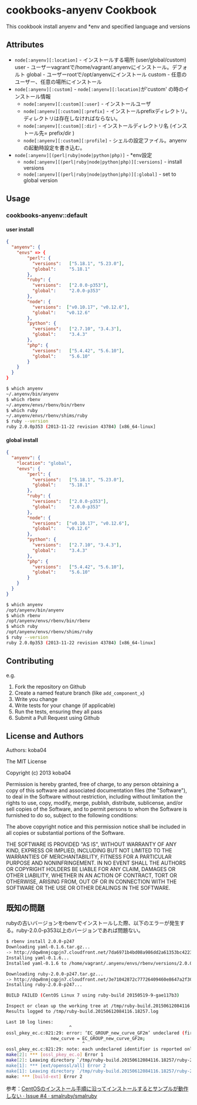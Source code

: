 cookbooks-anyenv Cookbook
=========================
This cookbook install anyenv and \*env and specified language and versions


Attributes
----------

- `node[:anyenv][:location]` - インストールする場所 (user/global/custom)
  user - ユーザーvagrantで/home/vagrant/.anyenvにインストール。デフォルト
  global - ユーザーrootで/opt/anyenvにインストール
  custom - 任意のユーザー、任意の場所にインストール
- `node[:anyenv][:custom]` - `node[:anyenv][:location]`が'custom' の時のインストール情報
    - `node[:anyenv][:custom][:user]`    - インストールユーザ
    - `node[:anyenv][:custom][:prefix]`  - インストールprefixディレクトリ。ディレクトリは存在しなければならない。
    - `node[:anyenv][:custom][:dir]`     - インストールディレクトリ名 (インストール先= prefix/dir )
    - `node[:anyenv][:custom][:profile]` - シェルの設定ファイル。anyenvの起動時設定を書き込む。
- `node[:anyenv][(perl|ruby|node|python|php)]` - *env設定
	- `node[:anyenv][(perl|ruby|node|python|php)][:versions]` - install versions
	- `node[:anyenv][(perl|ruby|node|python|php)][:global]` - set to global version

Usage
-----

### cookbooks-anyenv::default

#### user install

```json
{
  "anyenv": {
  	"envs" => {
        "perl": {
          "versions":   ["5.18.1", "5.23.0"],
          "global":     "5.18.1"
        },
        "ruby": {
          "versions":   ["2.0.0-p353"],
          "global":     "2.0.0-p353"
        },
        "node": {
          "versions":  ["v0.10.17", "v0.12.6"],
          "global":    "v0.12.6"
        },
        "python": {
          "versions":   ["2.7.10", "3.4.3"],
          "global":     "3.4.3"
        },
        "php": {
          "versions":   ["5.4.42", "5.6.10"],
          "global":     "5.6.10"
        }
    }
  }
}
```

```bash
$ which anyenv
~/.anyenv/bin/anyenv
$ which rbenv
~/.anyenv/envs/rbenv/bin/rbenv
$ which ruby
~/.anyenv/envs/rbenv/shims/ruby
$ ruby --version
ruby 2.0.0p353 (2013-11-22 revision 43784) [x86_64-linux]
```


#### global install

```json
{
  "anyenv": {
    "location": "global",
    "envs": {
        "perl": {
          "versions":   ["5.18.1", "5.23.0"],
          "global":     "5.18.1"
        },
        "ruby": {
          "versions":   ["2.0.0-p353"],
          "global":     "2.0.0-p353"
        },
        "node": {
          "versions":  ["v0.10.17", "v0.12.6"],
          "global":    "v0.12.6"
        },
        "python": {
          "versions":   ["2.7.10", "3.4.3"],
          "global":     "3.4.3"
        },
        "php": {
          "versions":   ["5.4.42", "5.6.10"],
          "global":     "5.6.10"
        }
    }
  }
}
```

```bash
$ which anyenv
/opt/anyenv/bin/anyenv
$ which rbenv
/opt/anyenv/envs/rbenv/bin/rbenv
$ which ruby
/opt/anyenv/envs/rbenv/shims/ruby
$ ruby --version
ruby 2.0.0p353 (2013-11-22 revision 43784) [x86_64-linux]
```

Contributing
------------

e.g.
1. Fork the repository on Github
2. Create a named feature branch (like `add_component_x`)
3. Write you change
4. Write tests for your change (if applicable)
5. Run the tests, ensuring they all pass
6. Submit a Pull Request using Github

License and Authors
-------------------
Authors: koba04

The MIT License

Copyright (c) 2013 koba04

Permission is hereby granted, free of charge, to any person obtaining a copy of this software and associated documentation files (the "Software"), to deal in the Software without restriction, including without limitation the rights to use, copy, modify, merge, publish, distribute, sublicense, and/or sell copies of the Software, and to permit persons to whom the Software is furnished to do so, subject to the following conditions:

The above copyright notice and this permission notice shall be included in all copies or substantial portions of the Software.

THE SOFTWARE IS PROVIDED "AS IS", WITHOUT WARRANTY OF ANY KIND, EXPRESS OR IMPLIED, INCLUDING BUT NOT LIMITED TO THE WARRANTIES OF MERCHANTABILITY, FITNESS FOR A PARTICULAR PURPOSE AND NONINFRINGEMENT. IN NO EVENT SHALL THE AUTHORS OR COPYRIGHT HOLDERS BE LIABLE FOR ANY CLAIM, DAMAGES OR OTHER LIABILITY, WHETHER IN AN ACTION OF CONTRACT, TORT OR OTHERWISE, ARISING FROM, OUT OF OR IN CONNECTION WITH THE SOFTWARE OR THE USE OR OTHER DEALINGS IN THE SOFTWARE.


既知の問題
--------

rubyの古いバージョンをrbenvでインストールした際、以下のエラーが発生する。ruby-2.0.0-p353以上のバージョンであれば問題ない。


```bash
$ rbenv install 2.0.0-p247
Downloading yaml-0.1.6.tar.gz...
-> http://dqw8nmjcqpjn7.cloudfront.net/7da6971b4bd08a986dd2a61353bc422362bd0edcc67d7ebaac68c95f74182749
Installing yaml-0.1.6...
Installed yaml-0.1.6 to /home/vagrant/.anyenv/envs/rbenv/versions/2.0.0-p247

Downloading ruby-2.0.0-p247.tar.gz...
-> http://dqw8nmjcqpjn7.cloudfront.net/3e71042872c77726409460e8647a2f304083a15ae0defe90d8000a69917e20d3
Installing ruby-2.0.0-p247...

BUILD FAILED (CentOS Linux 7 using ruby-build 20150519-9-gae117b3)

Inspect or clean up the working tree at /tmp/ruby-build.20150612084116.18257
Results logged to /tmp/ruby-build.20150612084116.18257.log

Last 10 log lines:
                        ^
ossl_pkey_ec.c:821:29: error: ‘EC_GROUP_new_curve_GF2m’ undeclared (first use in this function)
                 new_curve = EC_GROUP_new_curve_GF2m;
                             ^
ossl_pkey_ec.c:821:29: note: each undeclared identifier is reported only once for each function it appears in
make[2]: *** [ossl_pkey_ec.o] Error 1
make[2]: Leaving directory `/tmp/ruby-build.20150612084116.18257/ruby-2.0.0-p247/ext/openssl'
make[1]: *** [ext/openssl/all] Error 2
make[1]: Leaving directory `/tmp/ruby-build.20150612084116.18257/ruby-2.0.0-p247'
make: *** [build-ext] Error 2
```

参考：[CentOSのインストール手順に沿ってインストールするとサンプルが動作しない · Issue #4 · smalruby/smalruby](https://github.com/smalruby/smalruby/issues/4)


